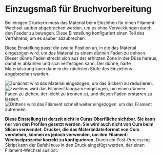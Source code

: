 Einzugsmaß für Bruchvorbereitung
====
Bei einigen Druckern muss das Material beim Einziehen für einen Filament-Wechsel sauber abgebrochen werden, um es ohne Verwicklungen durch den Feeder zu bewegen. Diese Einstellung konfiguriert einen Teil des Verfahrens, um es sauber abzubrechen.

Diese Einstellung passt die zweite Position an, in die das Material eingezogen wird, um das Material zu einem dünnen Faden zu dehnen. Dieser dünne Faden streckt sich aus der erhitzten Zone in der Düse heraus, damit er abkühlen und sich verfestigen kann. Der dünne, harte Materialstrang kann dann in der nächsten Stufe des Einziehens abgebrochen werden.

![Zunächst wird das Material eingezogen, um das Sickern zu reduzieren.](../../../articles/images/filament_switch_anti_ooze.svg)
![Zweitens wird das Filament langsam eingezogen, um einen dünnen Faden zu ziehen, der leicht zu trennen ist, und diesen Faden erstarren zu lassen.](../../../articles/images/filament_switch_break_preparation.svg)
![Drittens wird das Filament schnell weiter eingezogen, um das Filament zutrennen.](../../../articles/images/filament_switch_break.svg)

**Diese Einstellung ist derzeit nicht in Curas Oberfläche sichtbar. Sie kann nur von den Profilen gesetzt werden. Sie wird auch nicht von Cura beim Slicen verwendet. Drucker, die das Materialdateiformat von Cura verstehen, können es jedoch verwenden, um ihre Filament-Wechselprozedur korrekt zu konfigurieren.** 
Durch ein Post-Processing-Skript kann der Befehl `M600` in den Druck eingefügt werden, der einen Filament-Wechsel auslöst.